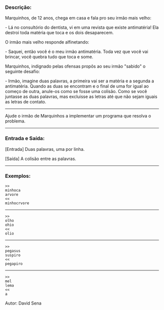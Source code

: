### Descrição:

Marquinhos, de 12 anos, chega em casa e fala pro seu irmão mais velho:

\- Lá no consultório do dentista, vi em uma revista que existe antimatéria! Ela destroi toda matéria que toca e os dois desaparecem.

O irmão mais velho responde alfinetando:

\- Saquei, então você é o meu irmão antimatéria. Toda vez que você vai brincar, você quebra tudo que toca e some.

Marquinhos, indignado pelas ofensas propôs ao seu irmão "sabido" o seguinte desafio:

\- Irmão, imagine duas palavras, a primeira vai ser a matéria e a segunda a antimatéria. 
Quando as duas se encontram e o final de uma for igual ao começo de outra, anule-os como se fosse uma colisão.
Como se você juntasse as duas palavras, mas excluisse as letras até que não sejam iguais as letras de contato.

---

Ajude o irmão de Marquinhos a implementar um programa que resolva o problema.

---

### Entrada e Saída:

[Entrada] Duas palavras, uma por linha.

[Saída] A colisão entre as palavras.

---

### Exemplos:

	>>
	minhoca
	arvore
	<<
	minhocrvore
---
	>>
	olho
	ohio
	<<
	olio
---	
	>>
	pegasus
	suspiro
	<<
	pegapiro
---
	>>
	mel
	lema
	<<
	a

Autor: David Sena
